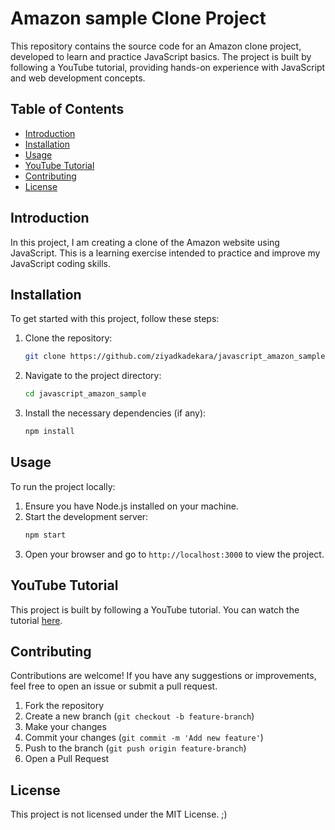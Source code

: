 # Amazon sample Clone Project

This repository contains the source code for an Amazon clone project, developed to learn and practice JavaScript basics. The project is built by following a YouTube tutorial, providing hands-on experience with JavaScript and web development concepts.

## Table of Contents

- [Introduction](#introduction)
- [Installation](#installation)
- [Usage](#usage)
- [YouTube Tutorial](#youtube-tutorial)
- [Contributing](#contributing)
- [License](#license)

## Introduction

In this project, I am creating a clone of the Amazon website using JavaScript. This is a learning exercise intended to practice and improve my JavaScript coding skills.

## Installation

To get started with this project, follow these steps:

1. Clone the repository:
    ```sh
    git clone https://github.com/ziyadkadekara/javascript_amazon_sample.git
    ```
2. Navigate to the project directory:
    ```sh
    cd javascript_amazon_sample
    ```
3. Install the necessary dependencies (if any):
    ```sh
    npm install
    ```

## Usage

To run the project locally:

1. Ensure you have Node.js installed on your machine.
2. Start the development server:
    ```sh
    npm start
    ```
3. Open your browser and go to `http://localhost:3000` to view the project.

## YouTube Tutorial

This project is built by following a YouTube tutorial. You can watch the tutorial [here](https://www.youtube.com/watch?v=EerdGm-ehJQ).

## Contributing

Contributions are welcome! If you have any suggestions or improvements, feel free to open an issue or submit a pull request.

1. Fork the repository
2. Create a new branch (`git checkout -b feature-branch`)
3. Make your changes
4. Commit your changes (`git commit -m 'Add new feature'`)
5. Push to the branch (`git push origin feature-branch`)
6. Open a Pull Request

## License

This project is not licensed under the MIT License. ;)
